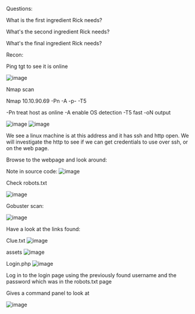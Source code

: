 Questions:

What is the first ingredient Rick needs?

What's the second ingredient Rick needs?

What's the final ingredient Rick needs?


Recon:

Ping tgt to see it is online

![image](https://user-images.githubusercontent.com/88425510/215357779-80ccca17-2611-497e-b313-2116a00845da.png)


Nmap scan

Nmap 10.10.90.69 -Pn -A -p- -T5

-Pn treat host as online
-A enable OS detection
-T5 fast
-oN output

![image](https://user-images.githubusercontent.com/88425510/215357787-ec99ea11-80ad-4198-bd14-cf368a0731d1.png)
![image](https://user-images.githubusercontent.com/88425510/215357796-2469a7ce-c650-4ff9-bc52-629a8980146e.png)

We see a linux machine is at this address and it has ssh and http open. We will investigate the http to see if we can get credentials to use over ssh, or on the web page.

Browse to the webpage and look around:

Note in source code:
![image](https://user-images.githubusercontent.com/88425510/215357804-05bb43fa-1ce9-4eea-be7a-b4d9b2101973.png)

Check robots.txt

![image](https://user-images.githubusercontent.com/88425510/215357832-ff0815d6-64d6-4617-a5d9-cdcc399471dc.png)


Gobuster scan:

![image](https://user-images.githubusercontent.com/88425510/215357879-5a979bc1-7e4c-41d5-99cc-f30c900e1580.png)

Have a look at the links found:

Clue.txt
![image](https://user-images.githubusercontent.com/88425510/215357894-f8b11984-a862-4ee2-a267-4110a680115d.png)

assets
![image](https://user-images.githubusercontent.com/88425510/215357899-5d042faf-43b9-4c71-a051-10181a0e0e8f.png)

Login.php
![image](https://user-images.githubusercontent.com/88425510/215357910-bc9d9b31-1a0e-4a3d-a007-a2a4b2cec1af.png)

Log in to the login page using the previously found username and the password which was in the robots.txt page

Gives a command panel to look at

![image](https://user-images.githubusercontent.com/88425510/215357930-8def44de-849c-443a-9918-14034897547c.png)
